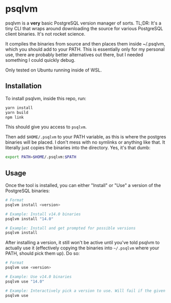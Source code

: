 # psqlvm

psqlvm is a **very** basic PostgreSQL version manager of sorts. TL;DR: It's a tiny CLI that wraps around downloading the source for various PostgreSQL client binaries. It's not rocket science.

It compiles the binaries from source and then places them inside ~/.psqlvm, which you should add to your PATH. This is essentially only for my personal use, there are probably better alternatives out there, but I needed something I could quickly debug.

Only tested on Ubuntu running inside of WSL.

## Installation

To install psqlvm, inside this repo, run:

```bash
yarn install
yarn build
npm link
```

This should give you access to `psqlvm`.

Then add `$HOME/.psqlvm` to your PATH variable, as this is where the postgres binaries will be placed.
I don't mess with no symlinks or anything like that. It literally just copies the binaries into the directory. Yes, it's that dumb:

```bash
export PATH=$HOME/.psqlvm:$PATH
```

## Usage

Once the tool is installed, you can either "Install" or "Use" a version of the PostgreSQL binaries:

```bash
# Format
psqlvm install <version>

# Example: Install v14.0 binaries
psqlvm install "14.0"

# Example: Install and get prompted for possible versions
psqlvm install
```

After installing a version, it still won't be active until you've told psqlvm to actually use it (effectively copying the binaries into `~/.psqlvm` where your PATH, should pick them up). Do so:

```bash
# Format
psqlvm use <version>

# Example: Use v14.0 binaries
psqlvm use "14.0"

# Example: Interactively pick a version to use. Will fail if the given version isn't actually installed. Someone should make it so that it only shows installed versions ;)
psqlvm use
```
